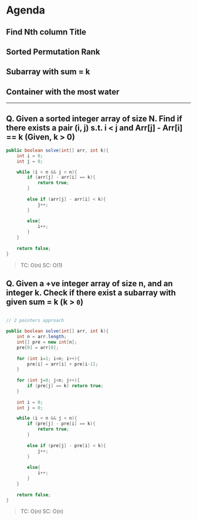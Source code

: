 # Agenda
## Find Nth column Title
## Sorted Permutation Rank
## Subarray with sum = k 
## Container with the most water
---
## Q. Given a sorted integer array of size N. Find if there exists a pair (i, j) s.t. i < j and Arr[j] - Arr[i] == k (Given, k > 0)

```java
public boolean solve(int[] arr, int k){
	int i = 0;
	int j = 0;

	while (i < n && j < n){
		if (arr[j] - arr[i] == k){
			return true;
		}
		
		else if (arr[j] - arr[i] < k){
			j++;
		}
		
		else{
			i++;
		}
	}
	
	return false;
}
```

> TC: O(n)
> SC: O(1)


## Q. Given a +ve integer array of size n, and an integer k. Check if there exist a subarray with given sum = k (k > `0`)

```java

// 2 pointers approach

public boolean solve(int[] arr, int k){
	int n = arr.length;
	int[] pre = new int[n];
	pre[0] = arr[0];
	
	for (int i=1; i<n; i++){
		pre[i] = arr[i] + pre[i-1];
	}
	
	for (int j=0; j<n; j++){
		if (pre[j] == k) return true;
	}
	
	int i = 0;
	int j = 0;

	while (i < n && j < n){
		if (pre[j] - pre[i] == k){
			return true;
		}
		
		else if (pre[j] - pre[i] < k){
			j++;
		}
		
		else{
			i++;
		}
	}
	
	return false;
}
```

> TC: O(n)
> SC: O(n)